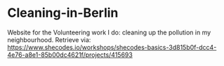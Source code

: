 # Cleaning-in-Berlin
Website for the Volunteering work I do: cleaning up the pollution in my neighbourhood.
Retrieve via: https://www.shecodes.io/workshops/shecodes-basics-3d815b0f-dcc4-4e76-a8e1-85b00dc4621f/projects/415693
